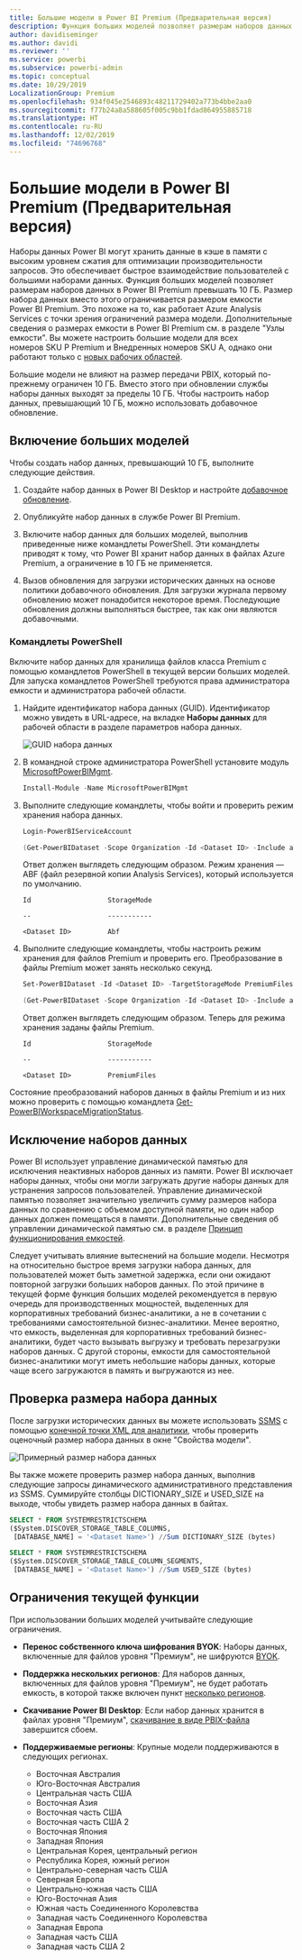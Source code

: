 ```yaml
---
title: Большие модели в Power BI Premium (Предварительная версия)
description: Функция больших моделей позволяет размерам наборов данных в Power BI Premium превышать 10 ГБ.
author: davidiseminger
ms.author: davidi
ms.reviewer: ''
ms.service: powerbi
ms.subservice: powerbi-admin
ms.topic: conceptual
ms.date: 10/29/2019
LocalizationGroup: Premium
ms.openlocfilehash: 934f045e2546893c48211729402a773b4bbe2aa0
ms.sourcegitcommit: f77b24a8a588605f005c9bb1fdad864955885718
ms.translationtype: HT
ms.contentlocale: ru-RU
ms.lasthandoff: 12/02/2019
ms.locfileid: "74696768"
---
```

# <a name="large-models-in-power-bi-premium-preview"></a>Большие модели в Power BI Premium (Предварительная версия)

Наборы данных Power BI могут хранить данные в кэше в памяти с высоким уровнем сжатия для оптимизации производительности запросов. Это обеспечивает быстрое взаимодействие пользователей с большими наборами данных. Функция больших моделей позволяет размерам наборов данных в Power BI Premium превышать 10 ГБ. Размер набора данных вместо этого ограничивается размером емкости Power BI Premium. Это похоже на то, как работает Azure Analysis Services с точки зрения ограничений размера модели. Дополнительные сведения о размерах емкости в Power BI Premium см. в разделе "Узлы емкости". Вы можете настроить большие модели для всех номеров SKU P Premium и Внедренных номеров SKU A, однако они работают только с [новых рабочих областей](service-create-the-new-workspaces.md).

Большие модели не влияют на размер передачи PBIX, который по-прежнему ограничен 10 ГБ. Вместо этого при обновлении службы наборы данных выходят за пределы 10 ГБ. Чтобы настроить набор данных, превышающий 10 ГБ, можно использовать добавочное обновление.

## <a name="enable-large-models"></a>Включение больших моделей

Чтобы создать набор данных, превышающий 10 ГБ, выполните следующие действия.

1. Создайте набор данных в Power BI Desktop и настройте [добавочное обновление](service-premium-incremental-refresh.md).

1. Опубликуйте набор данных в службе Power BI Premium.

1. Включите набор данных для больших моделей, выполнив приведенные ниже командлеты PowerShell. Эти командлеты приводят к тому, что Power BI хранит набор данных в файлах Azure Premium, а ограничение в 10 ГБ не применяется.

1. Вызов обновления для загрузки исторических данных на основе политики добавочного обновления. Для загрузки журнала первому обновлению может понадобится некоторое время. Последующие обновления должны выполняться быстрее, так как они являются добавочными.

### <a name="powershell-cmdlets"></a>Командлеты PowerShell

Включите набор данных для хранилища файлов класса Premium с помощью командлетов PowerShell в текущей версии больших моделей. Для запуска командлетов PowerShell требуются права администратора емкости и администратора рабочей области.

1. Найдите идентификатор набора данных (GUID). Идентификатор можно увидеть в URL-адресе, на вкладке **Наборы данных** для рабочей области в разделе параметров набора данных.

    ![GUID набора данных](media/service-premium-large-models/dataset-guid.png)

1. В командной строке администратора PowerShell установите модуль [MicrosoftPowerBIMgmt](/powershell/module/microsoftpowerbimgmt.data/).

    ```powershell
    Install-Module -Name MicrosoftPowerBIMgmt
    ```

1. Выполните следующие командлеты, чтобы войти и проверить режим хранения набора данных.

    ```powershell
    Login-PowerBIServiceAccount

    (Get-PowerBIDataset -Scope Organization -Id <Dataset ID> -Include actualStorage).ActualStorage
    ```

    Ответ должен выглядеть следующим образом. Режим хранения — ABF (файл резервной копии Analysis Services), который используется по умолчанию.

    ```
    Id                   StorageMode

    --                   -----------

    <Dataset ID>         Abf
    ```

1. Выполните следующие командлеты, чтобы настроить режим хранения для файлов Premium и проверить его. Преобразование в файлы Premium может занять несколько секунд.

    ```powershell
    Set-PowerBIDataset -Id <Dataset ID> -TargetStorageMode PremiumFiles

    (Get-PowerBIDataset -Scope Organization -Id <Dataset ID> -Include actualStorage).ActualStorage
    ```

    Ответ должен выглядеть следующим образом. Теперь для режима хранения заданы файлы Premium.

    ```
    Id                   StorageMode
    
    --                   -----------
    
    <Dataset ID>         PremiumFiles
    ```

Состояние преобразований наборов данных в файлы Premium и из них можно проверить с помощью командлета [Get-PowerBIWorkspaceMigrationStatus](/powershell/module/microsoftpowerbimgmt.workspaces/get-powerbiworkspacemigrationstatus).

## <a name="dataset-eviction"></a>Исключение наборов данных

Power BI использует управление динамической памятью для исключения неактивных наборов данных из памяти. Power BI исключает наборы данных, чтобы они могли загружать другие наборы данных для устранения запросов пользователей. Управление динамической памятью позволяет значительно увеличить сумму размеров набора данных по сравнению с объемом доступной памяти, но один набор данных должен помещаться в памяти. Дополнительные сведения об управлении динамической памятью см. в разделе [Принцип функционирования емкостей](service-premium-what-is.md#how-capacities-function).

Следует учитывать влияние вытеснений на большие модели. Несмотря на относительно быстрое время загрузки набора данных, для пользователей может быть заметной задержка, если они ожидают повторной загрузки больших наборов данных. По этой причине в текущей форме функция больших моделей рекомендуется в первую очередь для производственных мощностей, выделенных для корпоративных требований бизнес-аналитики, а не в сочетании с требованиями самостоятельной бизнес-аналитики. Менее вероятно, что емкость, выделенная для корпоративных требований бизнес-аналитики, будет часто вызывать выгрузку и требовать перезагрузки наборов данных. С другой стороны, емкости для самостоятельной бизнес-аналитики могут иметь небольшие наборы данных, которые чаще всего загружаются в память и выгружаются из нее.

## <a name="checking-dataset-size"></a>Проверка размера набора данных

После загрузки исторических данных вы можете использовать [SSMS](https://docs.microsoft.com/sql/ssms/download-sql-server-management-studio-ssms) с помощью [конечной точки XML для аналитики](service-premium-connect-tools.md), чтобы проверить оценочный размер набора данных в окне "Свойства модели".

![Примерный размер набора данных](media/service-premium-large-models/estimated-dataset-size.png)

Вы также можете проверить размер набора данных, выполнив следующие запросы динамического административного представления из SSMS. Суммируйте столбцы DICTIONARY\_SIZE и USED\_SIZE на выходе, чтобы увидеть размер набора данных в байтах.

```sql
SELECT * FROM SYSTEMRESTRICTSCHEMA
($System.DISCOVER_STORAGE_TABLE_COLUMNS,
 [DATABASE_NAME] = '<Dataset Name>') //Sum DICTIONARY_SIZE (bytes)

SELECT * FROM SYSTEMRESTRICTSCHEMA
($System.DISCOVER_STORAGE_TABLE_COLUMN_SEGMENTS,
 [DATABASE_NAME] = '<Dataset Name>') //Sum USED_SIZE (bytes)
```

## <a name="current-feature-restrictions"></a>Ограничения текущей функции

При использовании больших моделей учитывайте следующие ограничения.

- **Перенос собственного ключа шифрования BYOK**: Наборы данных, включенные для файлов уровня "Премиум", не шифруются [BYOK](service-encryption-byok.md).
- **Поддержка нескольких регионов**: Для наборов данных, включенных для файлов уровня "Премиум", не будет работать емкость, в которой также включен пункт [несколько регионов](service-admin-premium-multi-geo.md).

- **Скачивание Power BI Desktop**: Если набор данных хранится в файлах уровня "Премиум", [скачивание в виде PBIX-файла](service-export-to-pbix.md) завершится сбоем.
- **Поддерживаемые регионы**: Крупные модели поддерживаются в следующих регионах.
  - Восточная Австралия
  - Юго-Восточная Австралия
  - Центральная часть США
  - Восточная Азия
  - Восточная часть США
  - Восточная часть США 2
  - Восточная Япония
  - Западная Япония
  - Центральная Корея, центральный регион
  - Республика Корея, южный регион
  - Центрально-северная часть США
  - Северная Европа
  - Центрально-южная часть США
  - Юго-Восточная Азия
  - Южная часть Соединенного Королевства
  - Западная часть Соединенного Королевства
  - Западная Европа
  - Западная часть США
  - Западная часть США 2
